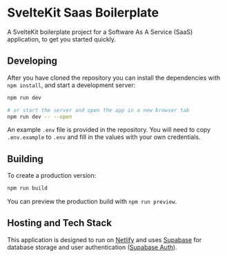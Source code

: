 # SvelteKit Saas Boilerplate

A SvelteKit boilerplate project for a Software As A Service (SaaS) application, to get you started quickly.

## Developing

After you have cloned the repository you can install the dependencies with `npm install`, and start a development server:

```bash
npm run dev

# or start the server and open the app in a new browser tab
npm run dev -- --open
```

An example `.env` file is provided in the repository. You will need to copy `.env.example` to `.env` and fill in the values with your own credentials.

## Building

To create a production version:

```bash
npm run build
```

You can preview the production build with `npm run preview`.

## Hosting and Tech Stack

This application is designed to run on [Netlify](https://www.netlify.com/) and uses [Supabase](https://supabase.io/) for database storage and user authentication ([Supabase Auth](https://supabase.com/auth)).
